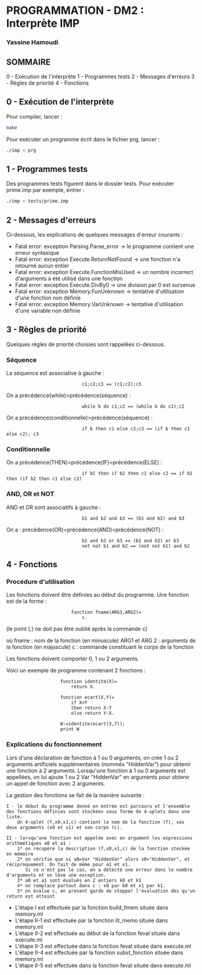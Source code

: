 PROGRAMMATION - DM2 : Interprète IMP
====================================

### Yassine Hamoudi

## SOMMAIRE

0 - Exécution de l'interprète
1 - Programmes tests
2 - Messages d'erreurs
3 - Règles de priorité
4 - Fonctions


0 - Exécution de l'interprète
-----------------------------------------------------

Pour compiler, lancer :
```bash
make
```

Pour exécuter un programme écrit dans le fichier prg, lancer : 
```bash
./imp < prg
```


1 - Programmes tests
-----------------------------------------------------

Des programmes tests figurent dans le dossier tests. Pour exécuter prime.imp par exemple, entrer : 
```bash
./imp < tests/prime.imp
```


2 - Messages d'erreurs
-----------------------------------------------------

Ci-dessous, les explications de quelques messages d'erreur courants : 

 - Fatal error: exception Parsing.Parse_error	  	-> le programme contient une erreur syntaxique
 - Fatal error: exception Execute.ReturnNotFound 	-> une fonction n'a retourné aucun entier
 - Fatal error: exception Execute.FunctionMisUsed 	-> un nombre incorrect d'arguments a été utilisé dans une fonction
 - Fatal error: exception Execute.DivBy0			-> une division par 0 est survenue
 - Fatal error: exception Memory.FunUnknown		-> tentative d'utilisation d'une fonction non définie
 - Fatal error: exception Memory.VarUnknown		-> tentative d'utilisation d'une variable non définie


3 - Règles de priorité
-----------------------------------------------------

Quelques règles de priorité choisies sont rappelées ci-dessous.


### Séquence

La séquence est associative à gauche : 
```
							c1;c2;c3 == (c1;c2);c3
```

On a précédence(while)>précédence(séquence) : 
```
							while b do c1;c2 == (while b do c1);c2
```

On a précédence(conditionnelle)>précédence(séquence) : 
```
							if b then c1 else c2;c3 == (if b then c1 else c2); c3
```


### Conditionnelle

On a précédence(THEN)<précédence(IF)<précédence(ELSE) : 
```
							if b1 then if b2 then c1 else c2 == if b1 then (if b2 then c1 else c2)
```


### AND, OR et NOT

AND et OR sont associatifs à gauche : 
```
							b1 and b2 and b3 == (b1 and b2) and b3
```

On a : précédence(OR)<précédence(AND)<précédence(NOT) : 
```
							b1 and b2 or b3 == (b1 and b2) or b3
							not not b1 and b2 == (not not b1) and b2
```


4 - Fonctions
-----------------------------------------------------

### Procédure d'utilisation

Les fonctions doivent être définies au début du programme.
Une fonction est de la forme : 
```
						function fname(ARG1,ARG2)=
							c.
```

(le point (.) ne doit pas être oublié après la commande c)

où fname : nom de la fonction (en minuscule)
   ARG1 et ARG 2 : arguments de la fonction (en majuscule)
   c : commande constituant le corps de la fonction

Les fonctions doivent comporter 0, 1 ou 2 arguments.

Voici un exemple de programme contenant 2 fonctions : 
```
					function identite(X)=
						return X.

					function ecart(X,Y)=
						if X>Y
						then return X-Y
						else return Y-X.

					W:=identite(ecart(3,7));
					print W
```

### Explications du fonctionnement

Lors d'une déclaration de fonction à 1 ou 0 arguments, on crée 1 ou 2 arguments artificiels supplémentaires (nommés "HiddenVar") pour obtenir une fonction à 2 arguments.
Lorsqu'une fonction à 1 ou 0 arguments est appellées, on lui ajoute 1 ou 2 Var "HiddenVar" en arguments pour obtenir un appel de fonction avec 2 arguments.

La gestion des fonctions se fait de la manière suivante : 

	I - le début du programme donné en entrée est parcouru et l'ensemble des fonctions définies sont stockées sous forme de 4-uplets dans une liste. 
		Un 4-uplet (f,x0,x1,c) contient le nom de la fonction (f), ses deux arguments (x0 et x1) et son corps (c).

	II - lorsqu'une fonction est appelée avec en argument les expressions arithmétiques a0 et a1 :
		1* on récupère la description (f,x0,x1,c) de la fonction stockée en mémoire
		2* on vérifie que si a0=Var "HiddenVar" alors x0="HiddenVar", et réciproquement. On fait de même pour a1 et x1. 
		   Si ce n'est pas le cas, on a détecté une erreur dans le nombre d'arguments et on lève une exception.
		3* a0 et a1 sont évalués en 2 entiers k0 et k1
		4* on remplace partout dans c : x0 par k0 et x1 par k1.
		5* on évalue c, en prenant garde de stopper l'évaluation dès qu'un return est atteint

 - L'étape I est effectuée par la fonction build_fmem située dans memory.ml
 - L'étape II-1 est effectuée par la fonction lit_memo située dans memory.ml
 - L'étape II-2 est effectuée au début de la fonction feval située dans execute.ml
 - L'étape II-3 est effectuée dans la fonction feval située dans execute.ml
 - L'étape II-4 est effectuée par la fonction subst_fonction située dans memory.ml
 - L'étape II-5 est effectuée dans la fonction feval située dans execute.ml

